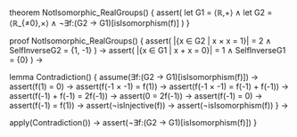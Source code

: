 theorem NotIsomorphic_RealGroups() {
  assert(
    let G1 = ⟨ℝ,+⟩ ∧
    let G2 = ⟨ℝ_{≠0},×⟩ ∧
    ¬∃f:(G2 → G1)[isIsomorphism(f)]
  )
}

proof NotIsomorphic_RealGroups() {
  assert(
    |{x ∈ G2 | x × x = 1}| = 2 ∧
    SelfInverseG2 = {1, -1}
  ) →
  assert(
    |{x ∈ G1 | x + x = 0}| = 1 ∧
    SelfInverseG1 = {0}
  ) →
  
  lemma Contradiction() {
    assume(∃f:(G2 → G1)[isIsomorphism(f)]) →
    assert(f(1) = 0) →
    assert(f(-1 × -1) = f(1)) →
    assert(f(-1 × -1) = f(-1) + f(-1)) →
    assert(f(-1) + f(-1) = 2f(-1)) →
    assert(0 = 2f(-1)) →
    assert(f(-1) = 0) →
    assert(f(-1) = f(1)) →
    assert(¬isInjective(f)) →
    assert(¬isIsomorphism(f))
  } →
  
  apply(Contradiction()) →
  assert(¬∃f:(G2 → G1)[isIsomorphism(f)])
}